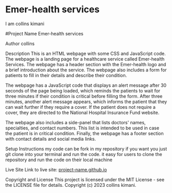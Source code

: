 # Emer-health services
I am collins kimani



#Project Name
Emer-health services

Author
collins

Description
This is an HTML webpage with some CSS and JavaScript code. The webpage is a landing page for a healthcare service called Emer-health Services. The webpage has a header section with the Emer-health logo and a brief introduction about the service. The webpage also includes a form for patients to fill in their details and describe their condition.

The webpage has a JavaScript code that displays an alert message after 30 seconds of the page being loaded, which reminds the patients to wait for three minutes if their condition is critical before filling the form. After three minutes, another alert message appears, which informs the patient that they can wait further if they require a cover. If the patient does not require a cover, they are directed to the National Hospital Insurance Fund website.

The webpage also includes a side-panel that lists doctors' names, specialties, and contact numbers. This list is intended to be used in case the patient is in critical condition. Finally, the webpage has a footer section with contact details and social media links.

Setup Instructions
my code can be fork in my repository if you want you just git clone into your terminal and run the code.
it easy for users to clone the repository and run the code on their local machine

Live Site
Link to live site: [project-name.github.io](https://muddypacket8.github.io/)



Copyright and License
This project is licensed under the MIT License - see the LICENSE file for details. Copyright (c) 2023 collins kimani.
